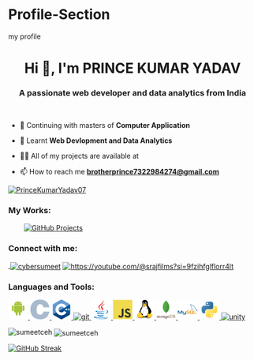 # Profile-Section
my profile 
<h1 align="center">Hi 👋, I'm PRINCE KUMAR YADAV</h1>
<h3 align="center">A passionate web developer and data analytics from India</h3>

<p align="left"> <img src="https://komarev.com/ghpvc/?username=PrinceKumarYadav07&label=Profile%20views&color=0e75b6&style=flat" alt="" /> </p>

- 🔭 Continuing with masters of **Computer Application**

- 🌱 Learnt **Web Devlopment and Data Analytics**

- 👨‍💻 All of my projects are available at 

- 📫 How to reach me **brotherprince7322984274@gmail.com**


<p align="left"> <a href="https://github.com/ryo-ma/github-profile-trophy"><img src="https://github-profile-trophy.vercel.app/?username=PrinceKumarYadav07" alt="PrinceKumarYadav07" /></a> </p>

<!-- My Works Section -->
<h3 align="left">My Works:</h3>
<p align="left">
  <!-- Certifications Button -->
  <a href="https://www.linkedin.com/in/prince-kumar-yadav-715305260/details/certifications/" target="_blank">
   
  </a>
  <!-- Spacer between buttons -->
  &nbsp;&nbsp;&nbsp;
  
  </a>
  <!-- Spacer between buttons -->
  &nbsp;&nbsp;&nbsp;
  <!-- Projects Button -->
  <a href="https://github.com" target="_blank">
    <img src="https://img.shields.io/badge/%20My%20CYBER%20Projects-6A5ACD?style=for-the-badge&logo=github&logoColor=white" alt="GitHub Projects" />
  </a>
</p>

<h3 align="left">Connect with me:</h3>
<p align="left">
  <a href="https://t.me/PrinceKumarYadav07" target="blank"><img align="center" </a>
  <a href="https://linkedin.com/in/cybersumeet" target="blank"><img align="center" src="https://raw.githubusercontent.com/rahuldkjain/github-profile-readme-generator/master/src/images/icons/Social/linked-in-alt.svg" alt="cybersumeet" height="30" width="40" /></a>
  <a href="https://www.youtube.com/c/https://youtube.com/@srajfilms?si=9fzihfglflorr4lt" target="blank"><img align="center" src="https://raw.githubusercontent.com/rahuldkjain/github-profile-readme-generator/master/src/images/icons/Social/youtube.svg" alt="https://youtube.com/@srajfilms?si=9fzihfglflorr4lt" height="30" width="40" /></a>
</p>

<h3 align="left">Languages and Tools:</h3>
<p align="left"> <a href="https://developer.android.com" target="_blank" rel="noreferrer"> <img src="https://raw.githubusercontent.com/devicons/devicon/master/icons/android/android-original-wordmark.svg" alt="android" width="40" height="40"/> </a> <a href="https://www.cprogramming.com/" target="_blank" rel="noreferrer"> <img src="https://raw.githubusercontent.com/devicons/devicon/master/icons/c/c-original.svg" alt="c" width="40" height="40"/> </a> <a href="https://www.w3schools.com/cpp/" target="_blank" rel="noreferrer"> <img src="https://raw.githubusercontent.com/devicons/devicon/master/icons/cplusplus/cplusplus-original.svg" alt="cplusplus" width="40" height="40"/> </a> <a href="https://git-scm.com/" target="_blank" rel="noreferrer"> <img src="https://www.vectorlogo.zone/logos/git-scm/git-scm-icon.svg" alt="git" width="40" height="40"/> </a> <a href="https://www.java.com" target="_blank" rel="noreferrer"> <img src="https://raw.githubusercontent.com/devicons/devicon/master/icons/java/java-original.svg" alt="java" width="40" height="40"/> </a> <a href="https://developer.mozilla.org/en-US/docs/Web/JavaScript" target="_blank" rel="noreferrer"> <img src="https://raw.githubusercontent.com/devicons/devicon/master/icons/javascript/javascript-original.svg" alt="javascript" width="40" height="40"/> </a> <a href="https://www.linux.org/" target="_blank" rel="noreferrer"> <img src="https://raw.githubusercontent.com/devicons/devicon/master/icons/linux/linux-original.svg" alt="linux" width="40" height="40"/> </a> <a href="https://www.mongodb.com/" target="_blank" rel="noreferrer"> <img src="https://raw.githubusercontent.com/devicons/devicon/master/icons/mongodb/mongodb-original-wordmark.svg" alt="mongodb" width="40" height="40"/> </a> <a href="https://www.mysql.com/" target="_blank" rel="noreferrer"> <img src="https://raw.githubusercontent.com/devicons/devicon/master/icons/mysql/mysql-original-wordmark.svg" alt="mysql" width="40" height="40"/> </a> <a href="https://www.python.org" target="_blank" rel="noreferrer"> <img src="https://raw.githubusercontent.com/devicons/devicon/master/icons/python/python-original.svg" alt="python" width="40" height="40"/> </a> <a href="https://unity.com/" target="_blank" rel="noreferrer"> <img src="https://www.vectorlogo.zone/logos/unity3d/unity3d-icon.svg" alt="unity" width="40" height="40"/> </a> </p>

<p><img align="left" src="https://github-readme-stats.vercel.app/api/top-langs?username=sumeetceh&show_icons=true&locale=en&layout=compact&theme=radical" alt="sumeetceh" /></p>


<p>&nbsp;<img align="center" src="https://github-readme-stats.vercel.app/api?username=sumeetceh&show_icons=true&locale=en&theme=radical" alt="sumeetceh" /></p>

[![GitHub Streak](https://nirzak-streak-stats.vercel.app?user=SUMEETCEH&theme=radical&hide_border=true)](https://git.io/streak-stats)

